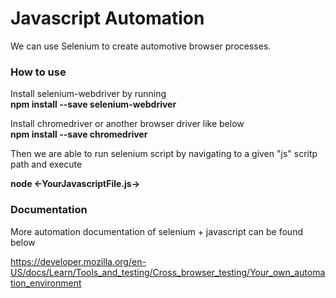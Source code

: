 # Javascript Automation

We can use Selenium to create automotive browser processes. 

### How to use

Install selenium-webdriver by running<br>
<b>npm install --save selenium-webdriver</b><br>

Install chromedriver or another browser driver like below <br>
<b>npm install --save chromedriver</b> 


Then we are able to run selenium script by navigating to a given "js" scritp path and execute <br>

<b>node <-YourJavascriptFile.js-></b>

### Documentation 

More automation documentation of selenium + javascript can be found below <br>

https://developer.mozilla.org/en-US/docs/Learn/Tools_and_testing/Cross_browser_testing/Your_own_automation_environment
